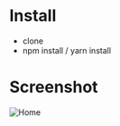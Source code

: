 # Install
- clone
- npm install / yarn install

# Screenshot

![Home](https://raw.githubusercontent.com/azharimm/google-search-trend/master/hottrend.gif)
